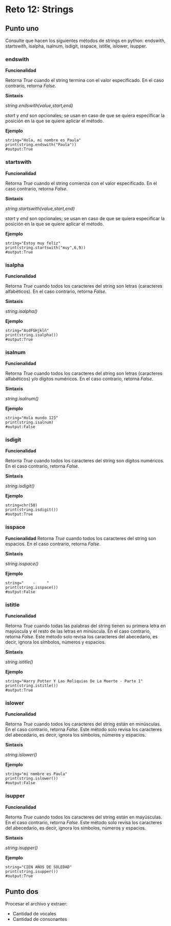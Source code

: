 # Reto 12: Strings

## Punto uno

Consulte que hacen los siguientes métodos de strings en python: endswith, startswith, isalpha, isalnum, isdigit, isspace, istitle, islower, isupper.

### endswith
**Funcionalidad**

Retorna *True* cuando el string termina con el valor especificado. En el caso contrario, retorna *False*. 

**Sintaxis**

*string.endswith(value,start,end)*

*start* y *end* son opcionales; se usan en caso de que se quiera especificar la posición en la que se quiere aplicar el método.

**Ejemplo**

```
string="Hola, mi nombre es Paula"
print(string.endswith("Paula"))
#output:True
```
### startswith
**Funcionalidad**

Retorna *True* cuando el string comienza con el valor especificado. En el caso contrario, retorna *False*.

**Sintaxis**

*string.startswith(value,start,end)*

*start* y *end* son opcionales; se usan en caso de que se quiera especificar la posición en la que se quiere aplicar el método.

**Ejemplo**

```
string="Estoy muy feliz"
print(string.startswith("muy",6,9))
#output:True
```
### isalpha
**Funcionalidad**

Retorna *True* cuando todos los caracteres del string son letras (caracteres alfabéticos). En el caso contrario, retorna *False*.

**Sintaxis**

*string.isalpha()*

**Ejemplo**

```
string="AsdFGHjklñ"
print(string.isalpha())
#output:True
```
### isalnum
**Funcionalidad**

Retorna *True* cuando todos los caracteres del string son letras (caracteres alfabéticos) y/o dígitos numéricos. En el caso contrario, retorna *False*.

**Sintaxis**

*string.isalnum()*

**Ejemplo**

```
string="Hola mundo 123"
print(string.isalnum)
#output:False
```
### isdigit
**Funcionalidad**

Retorna *True* cuando todos los caracteres del string son dígitos numéricos. En el caso contrario, retorna *False*.

**Sintaxis**

*string.isdigit()*

**Ejemplo**

```
string=chr(50)
print(string.isdigit())
#output:True
```
### isspace
**Funcionalidad**
Retorna *True* cuando todos los caracteres del string son espacios. En el caso contrario, retorna *False*.

**Sintaxis**

*string.isspace()*

**Ejemplo**

```
string="    -     "
print(string.isspace())
#output:False
```
### istitle
**Funcionalidad**

Retorna *True* cuando todas las palabras del string tienen su primera letra en mayúscula y el resto de las letras en minúscula. En el caso contrario, retorna *False*. Este método solo revisa los caracteres del abecedario, es decir, ignora los símbolos, números y espacios.

**Sintaxis**

*string.istitle()*

**Ejemplo**

```
string="Harry Potter Y Las Reliquias De La Muerte - Parte 1"
print(string.istitle())
#output:True
```
### islower
**Funcionalidad**

Retorna *True* cuando todos los caracteres del string están en minúsculas. En el caso contrario, retorna *False*. Este método solo revisa los caracteres del abecedario, es decir, ignora los símbolos, números y espacios.

**Sintaxis**

*string.islower()*

**Ejemplo**

```
string="mi nombre es Paula"
print(string.islower())
#output:False
```
### isupper
**Funcionalidad**

Retorna *True* cuando todos los caracteres del string están en mayúsculas. En el caso contrario, retorna *False*. Este método solo revisa los caracteres del abecedario, es decir, ignora los símbolos, números y espacios.

**Sintaxis**

*string.isupper()*

**Ejemplo**

```
string="CIEN AÑOS DE SOLEDAD"
print(string.isupper())
#output:True
```

## Punto dos

Procesar el archivo y extraer:
* Cantidad de vocales
* Cantidad de consonantes
